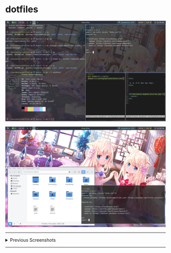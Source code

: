 # dotfiles

![](shots/shot5.png)

![](shots/shot6.png)

---

<details>
  <summary>Previous Screenshots</summary>

![](shots/shot4.png)

---

![](shots/shot0.png)

![](shots/shot1.png)

![](shots/shot2.png)

![](shots/shot3.png)

</details>

---
